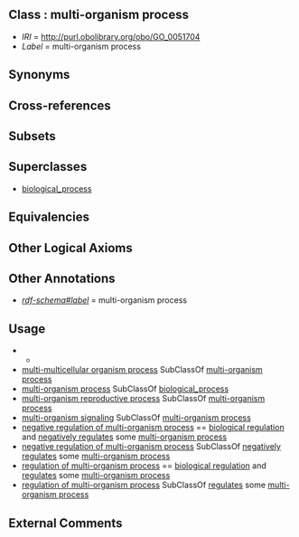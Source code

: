 
## Class : multi-organism process

 * *IRI* = http://purl.obolibrary.org/obo/GO_0051704
 * *Label* = multi-organism process

## Synonyms


## Cross-references


## Subsets


## Superclasses

 * [biological_process](../../GO/50/GO_0008150.md)

## Equivalencies


## Other Logical Axioms


## Other Annotations

 * *[rdf-schema#label](../../el/rdf-schema#label.md)* = multi-organism process

## Usage

 * -
 * [multi-multicellular organism process](../../GO/06/GO_0044706.md) SubClassOf [multi-organism process](../../GO/04/GO_0051704.md)
 * [multi-organism process](../../GO/04/GO_0051704.md) SubClassOf [biological_process](../../GO/50/GO_0008150.md)
 * [multi-organism reproductive process](../../GO/03/GO_0044703.md) SubClassOf [multi-organism process](../../GO/04/GO_0051704.md)
 * [multi-organism signaling](../../GO/36/GO_0035636.md) SubClassOf [multi-organism process](../../GO/04/GO_0051704.md)
 * [negative regulation of multi-organism process](../../GO/01/GO_0043901.md) == [biological regulation](../../GO/07/GO_0065007.md) and [negatively regulates](../../RO/12/RO_0002212.md) some [multi-organism process](../../GO/04/GO_0051704.md)
 * [negative regulation of multi-organism process](../../GO/01/GO_0043901.md) SubClassOf [negatively regulates](../../RO/12/RO_0002212.md) some [multi-organism process](../../GO/04/GO_0051704.md)
 * [regulation of multi-organism process](../../GO/00/GO_0043900.md) == [biological regulation](../../GO/07/GO_0065007.md) and [regulates](../../RO/11/RO_0002211.md) some [multi-organism process](../../GO/04/GO_0051704.md)
 * [regulation of multi-organism process](../../GO/00/GO_0043900.md) SubClassOf [regulates](../../RO/11/RO_0002211.md) some [multi-organism process](../../GO/04/GO_0051704.md)

## External Comments

